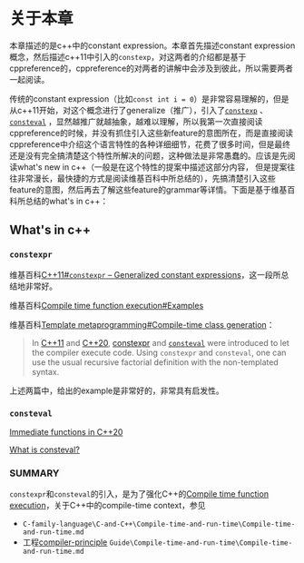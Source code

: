 # 关于本章

本章描述的是c++中的constant expression。本章首先描述constant expression概念，然后描述c++11中引入的`constexp`，对这两者的介绍都是基于cppreference的，cppreference的对两者的讲解中会涉及到彼此，所以需要两者一起阅读。

传统的constant expression（比如`const int i = 0`）是非常容易理解的，但是从c++11开始，对这个概念进行了generalize（推广），引入了[`constexp`](https://en.cppreference.com/w/cpp/language/constexpr) 、[`consteval`](https://en.cppreference.com/w/cpp/language/consteval) ，显然越推广就越抽象，越难以理解，所以我第一次直接阅读cppreference的时候，并没有抓住引入这些新feature的意图所在，而是直接阅读cppreference中介绍这个语言特性的各种详细细节，花费了很多时间，但是最终还是没有完全搞清楚这个特性所解决的问题，这种做法是非常愚蠢的。应该是先阅读what's new in c++（一般是在这个特性的提案中描述这部分内容， 但是提案往往非常漫长，最快捷的方式是阅读维基百科中所总结的），先搞清楚引入这些feature的意图，然后再去了解这些feature的grammar等详情。下面是基于维基百科所总结的what's in c++：



## What's in c++

### `constexpr`

维基百科[C++11#`constexpr` – Generalized constant expressions](https://en.wikipedia.org/wiki/C++11#constexpr_%E2%80%93_Generalized_constant_expressions)，这一段所总结地非常好。

维基百科[Compile time function execution#Examples](https://en.wikipedia.org/wiki/Compile_time_function_execution)

维基百科[Template metaprogramming#Compile-time class generation](https://en.wikipedia.org/wiki/Template_metaprogramming#Compile-time_class_generation)：

> In [C++11](https://en.wikipedia.org/wiki/C%2B%2B11) and [C++20](https://en.wikipedia.org/wiki/C%2B%2B20), [constexpr](https://en.wikipedia.org/wiki/Constexpr) and [`consteval`](https://en.cppreference.com/w/cpp/language/consteval) were introduced to let the compiler execute code. Using `constexpr` and `consteval`, one can use the usual recursive factorial definition with the non-templated syntax.

上述两篇中，给出的example是非常好的，非常具有启发性。

### `consteval`

[Immediate functions in C++20](https://awfulcode.io/2019/01/26/immediate-functions-in-c20/)

[What is consteval?](https://stackoverflow.com/questions/53347298/what-is-consteval)



### SUMMARY

`constexpr`和`consteval`的引入，是为了强化C++的[Compile time function execution](https://en.wikipedia.org/wiki/Compile_time_function_execution)，关于C++中的compile-time context，参见

- `C-family-language\C-and-C++\Compile-time-and-run-time\Compile-time-and-run-time.md`
- 工程[compiler-principle](https://dengking.github.io/compiler-principle/) `Guide\Compile-time-and-run-time\Compile-time-and-run-time.md`

